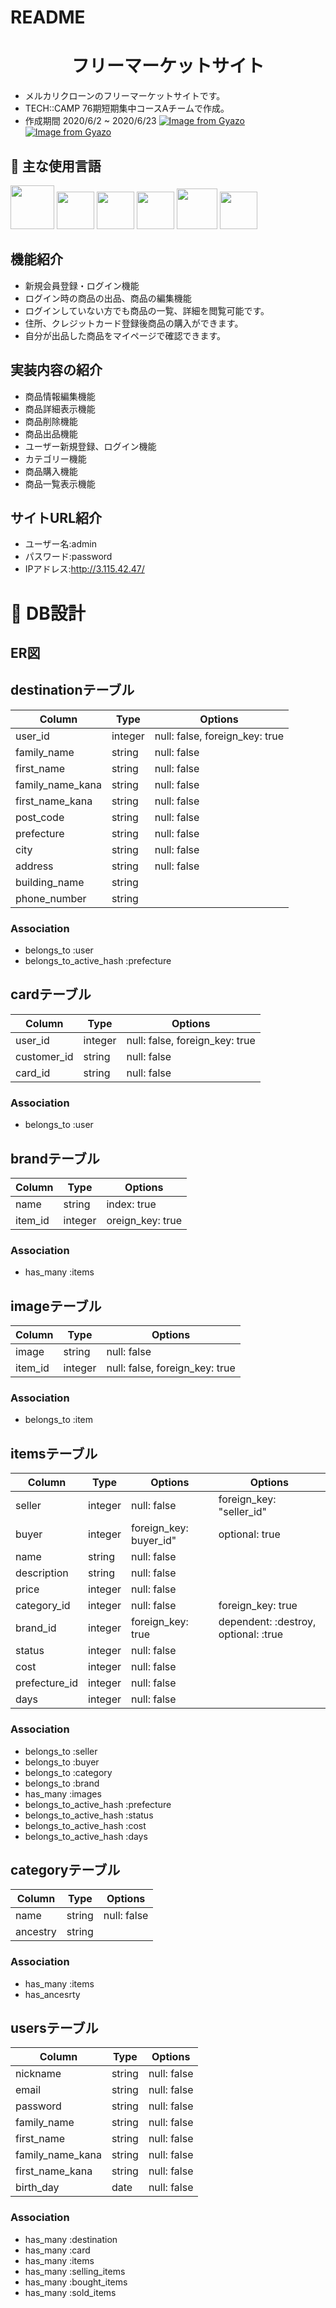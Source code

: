 # README

<h1 align="center">フリーマーケットサイト</h1>

- メルカリクローンのフリーマーケットサイトです。
- TECH::CAMP 76期短期集中コースAチームで作成。
- 作成期間 2020/6/2 ~ 2020/6/23
[![Image from Gyazo](https://i.gyazo.com/9cc134e9089d33d74bdd287f377a3d55.jpg)](https://gyazo.com/9cc134e9089d33d74bdd287f377a3d55)
[![Image from Gyazo](https://i.gyazo.com/f498e9a1834f4aaa5c3dfd60a0b8a412.jpg)](https://gyazo.com/f498e9a1834f4aaa5c3dfd60a0b8a412)
## :paperclip: 主な使用言語
<a><img src="https://user-images.githubusercontent.com/39142850/71774533-1ddf1780-2fb4-11ea-8560-753bed352838.png" width="70px;" /></a> <!-- rubyのロゴ -->
<a><img src="https://user-images.githubusercontent.com/39142850/71774548-731b2900-2fb4-11ea-99ba-565546c5acb4.png" height="60px;" /></a> <!-- RubyOnRailsのロゴ -->
<a><img src="https://user-images.githubusercontent.com/39142850/71774618-b32edb80-2fb5-11ea-9050-d5929a49e9a5.png" height="60px;" /></a> <!-- Hamlのロゴ -->
<a><img src="https://user-images.githubusercontent.com/39142850/71774644-115bbe80-2fb6-11ea-822c-568eabde5228.png" height="60px" /></a> <!-- Scssのロゴ -->
<a><img src="https://user-images.githubusercontent.com/39142850/71774768-d064a980-2fb7-11ea-88ad-4562c59470ae.png" height="65px;" /></a> <!-- jQueryのロゴ -->
<a><img src="https://user-images.githubusercontent.com/39142850/71774786-37825e00-2fb8-11ea-8b90-bd652a58f1ad.png" height="60px;" /></a> <!-- AWSのロゴ -->

## 機能紹介
- 新規会員登録・ログイン機能
- ログイン時の商品の出品、商品の編集機能
- ログインしていない方でも商品の一覧、詳細を閲覧可能です。
- 住所、クレジットカード登録後商品の購入ができます。
- 自分が出品した商品をマイページで確認できます。

## 実装内容の紹介
- 商品情報編集機能
- 商品詳細表示機能
- 商品削除機能
- 商品出品機能
- ユーザー新規登録、ログイン機能
- カテゴリー機能
- 商品購入機能
- 商品一覧表示機能

## サイトURL紹介
- ユーザー名:admin
- パスワード:password
- IPアドレス:http://3.115.42.47/

# :page_facing_up: DB設計

## ER図

## destinationテーブル
|Column|Type|Options|
|------|----|-------|
|user_id|integer|null: false, foreign_key: true|
|family_name|string|null: false|
|first_name|string|null: false|
|family_name_kana|string|null: false|
|first_name_kana|string|null: false|
|post_code|string|null: false|
|prefecture|string|null: false|
|city|string|null: false|
|address|string|null: false|
|building_name|string|
|phone_number|string|
### Association
- belongs_to :user
- belongs_to_active_hash :prefecture
## cardテーブル
|Column|Type|Options|
|------|----|-------|
|user_id|integer|null: false, foreign_key: true|
|customer_id|string|null: false|
|card_id|string|null: false|
### Association
- belongs_to :user
## brandテーブル
|Column|Type|Options|
|------|----|-------|
|name|string|index: true|
|item_id|integer|oreign_key: true|
### Association
- has_many :items
## imageテーブル
|Column|Type|Options|
|------|----|-------|
|image|string|null: false|
|item_id|integer|null: false, foreign_key: true|
### Association
- belongs_to :item
## itemsテーブル
|Column|Type|Options|Options|
|------|----|-------|-------|
|seller|integer|null: false|foreign_key: "seller_id"|
|buyer|integer|foreign_key: buyer_id"|optional: true|
|name|string|null: false|
|description|string|null: false|
|price|integer|null: false|
|category_id|integer|null: false|foreign_key: true|dependent: :destroy|
|brand_id|integer|foreign_key: true|dependent: :destroy, optional: :true|
|status|integer|null: false|
|cost|integer|null: false
|prefecture_id|integer|null: false|
|days|integer|null: false|
### Association
- belongs_to :seller
- belongs_to :buyer
- belongs_to :category
- belongs_to :brand
- has_many :images
- belongs_to_active_hash :prefecture
- belongs_to_active_hash :status
- belongs_to_active_hash :cost
- belongs_to_active_hash :days
## categoryテーブル
|Column|Type|Options|
|------|----|-------|
|name|string|null: false|
|ancestry|string|
### Association
- has_many :items
- has_ancesrty
## usersテーブル
|Column|Type|Options|
|------|----|-------|
|nickname|string|null: false|
|email|string|null: false|
|password|string|null: false|
|family_name|string|null: false|
|first_name|string|null: false|
|family_name_kana|string|null: false|
|first_name_kana|string|null: false|
|birth_day|date|null: false|
### Association
- has_many :destination
- has_many :card
- has_many :items
- has_many :selling_items
- has_many :bought_items
- has_many :sold_items
